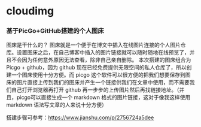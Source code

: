 # cloudimg
### 基于PicGo+GitHub搭建的个人图床

图床是干什么的？
图床就是一个便于在博文中插入在线图片连接的个人图片仓库。设置图床之后，在自己博客中插入的图片链接就可以随时随地在线预览了，并且不会因为任何意外原因无法查看，除非自己亲自删除。
本次搭建的图床组合为 Picgo + github，因为 github 现在已经免费提供无限空间的私人仓库了，所以创建一个图床使用十分方便。而 picgo 这个软件可以很方便的把我们想要保存到图床的图片直接上传到我们的图床并产生一个链接供我们在文章中使用，而不需要我们自己打开浏览器再打开 github 再一步步的上传图片然后再找链接地址。（并且，picgo可以直接生成一个 markdown 格式的图片链接，这对于像我这样使用 markdown 语法写文章的人来说十分方便）

搭建步骤可参考：https://www.jianshu.com/p/2756724a5dee
